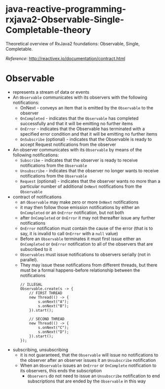 # java-reactive-programming-rxjava2-Observable-Single-Completable-theory
Theoretical overview of RxJava2 foundations: Observable, Single, Completable.

_Reference_: http://reactivex.io/documentation/contract.html

# Observable
* represents a stream of data or events
* An `Observable` communicates with its observers with the following notifications:
    * OnNext - 
    conveys an item that is emitted by the `Observable` to the observer
    * `OnCompleted` - 
    indicates that the `Observable` has completed successfully and that it 
    will be emitting no further items
    * `OnError` - 
    indicates that the Observable has terminated with a specified error condition and that 
    it will be emitting no further items
    * `OnSubscribe` (optional) - 
    indicates that the Observable is ready to accept Request notifications from the observer
* An observer communicates with its `Observable` by means of the following notifications:
    * `Subscribe` - 
    indicates that the observer is ready to receive notifications from the `Observable`
    * `Unsubscribe` - 
    indicates that the observer no longer wants to receive notifications from the `Observable`
    * `Request` (optional) - 
    indicates that the observer wants no more than a particular number of additional `OnNext` notifications 
    from the `Observable`
* contract of notifications
    * an `Observable` may make zero or more `OnNext` notifications
    * it may then follow those emission notifications by either an `OnCompleted` or an `OnError` notification, 
    but not both
    * after `OnCompleted` or `OnError` it may not thereafter issue any further notifications
    * `OnError` notification must contain the cause of the error (that is to say, it is invalid to call 
    `OnError` with a `null` value)
    * Before an `Observable` terminates it must first issue either an `OnCompleted` or `OnError` notification to 
    all of the observers that are subscribed to it
    * `Observables` must issue notifications to observers serially (not in parallel).
    * They may issue these notifications from different threads, but there must be a formal happens-before 
    relationship between the notifications
        ```
        // ILLEGAL
        Observable.create(s -> {
            // FIRST THREAD
            new Thread(() -> {
                s.onNext("A");
                s.onNext("B");
            }).start();
            
            // SECOND THREAD
            new Thread(() -> {
                s.onNext("C");
                s.onNext("D");
            }).start();
        });
        ```
* subscribing, unsubscribing
    * it is not guaranteed, that the `Observable` will issue no notifications to the observer after an 
    observer issues it an `Unsubscribe` notification
    * When an `Observable` issues an `OnError` or `OnComplete` notification to its observers, this ends the 
    subscription
        * `Observers` do not need to issue an `Unsubscribe` notification to end subscriptions that are ended by the 
        `Observable` in this way